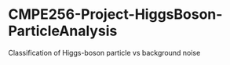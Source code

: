 # CMPE256-Project-HiggsBoson-ParticleAnalysis
Classification of Higgs-boson particle vs background noise
